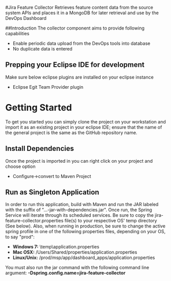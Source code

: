 #Jira Feature Collector
Retrieves feature content data from the source system APIs and places it in a MongoDB for later retrieval and use by the DevOps Dashboard

##Introduction
The collector component aims to provide following capabilities
<ul>
<li> Enable periodic data upload from the DevOps tools into database</l1>
<li> No duplicate data is entered
</ul>

Prepping your Eclipse IDE for development
-----------------------------------------
Make sure below eclipse plugins are installed on your eclipse instance
<ul>
<li>Eclipse Egit Team Provider plugin</li>
</ul>


Getting Started
===============
To get you started you can simply clone the project on your workstation and import it as an existing project
in your eclipse IDE; ensure that the name of the general project is the same as the GitHub repository name.

Install Dependencies
-------------------------------------------
Once the project is imported in you can right click on your project and choose option
<ul>
<li>Configure->convert to Maven Project</li>
</ul>

Run as Singleton Application
-------------------------------------------
In order to run this application, build with Maven and run the JAR labeled with the suffix of "...-jar-with-dependencies.jar".  Once run, the Spring Service will iterate through its scheduled services.  Be sure to copy the jira-feature-collector.properties file(s) to your respective
OS' temp directory (See below).  Also, when running in production, be sure to change the active spring profile in one of the following properties files, depending on your OS, to say "prod":
<ul>
<li><strong>Windows 7:</strong>&nbsp;\temp\application.properties</li>
<li><strong>Mac OSX:</strong>&nbsp;/Users/Shared/properties/application.properties</li>
<li><strong>Linux/Unix:</strong>&nbsp;/prod/msp/app/dashboard_apps/application.properties</li>
</ul>
You must also run the jar command with the following command line argument:  <strong>-Dspring.config.name=jira-feature-collector</strong>
<em>
